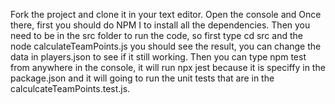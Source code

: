 Fork the project and clone it in your text editor.
Open the console and Once there, first you should do NPM I to install all the dependencies.
Then you need to be in the src folder to run the code, so first type cd src and the node calculateTeamPoints.js
you should see the result, you can change the data in players.json to see if it still working.
Then you can type npm test from anywhere in the console, it will run npx jest because it is speciffy in the package.json and it will going to run the unit tests that are in the calculcateTeamPoints.test.js.
